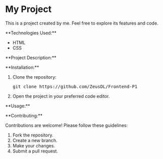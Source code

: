 <!DOCTYPE html>
<html lang="en">
<head>
  <meta charset="UTF-8">
  <meta name="viewport" content="width=device-width, initial-scale=1.0">
  <title>My Project</title>
</head>
<body>
  <h1>My Project</h1>
  <p>This is a project created by me. Feel free to explore its features and code.</p>
  <p>**Technologies Used:**</p>
  <ul>
    <li>HTML</li>
    <li>CSS</li>
    </ul>
  <p>**Project Description:**</p>
  <p></p>
  <p>**Installation:**</p>
  <ol>
    <li>Clone the repository:</li>
    <pre>git clone https://github.com/ZeusDL/Frontend-P1</pre>
    <li>Open the project in your preferred code editor.</li>
  </ol>
  <p>**Usage:**</p>
  <p></p>
  <p>**Contributing:**</p>
  <p>Contributions are welcome! Please follow these guidelines:</p>
  <ol>
    <li>Fork the repository.</li>
    <li>Create a new branch.</li>
    <li>Make your changes.</li>
    <li>Submit a pull request.</li>
  </ol>
</body>
</html>

